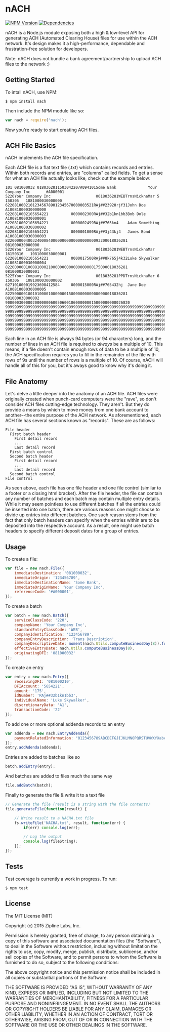 # nACH

[![NPM Version](https://badge.fury.io/js/nach.svg)](http://badge.fury.io/js/nach)
[![Dependencies](https://david-dm.org/zipline/nACH.svg)](https://david-dm.org/zipline/nACH)

nACH is a Node.js module exposing both a high & low-level API for generating ACH (Automated Clearing House) files for use within the ACH network. It's design makes it a high-performance, dependable and frustration-free solution for developers.

 Note: nACH does not bundle a bank agreement/partnership to upload ACH files to the network :)

## Getting Started
To intall nACH, use NPM:

    $ npm install nach

Then include the NPM module like so:

```js
var nach = require('nach');
```

Now you're ready to start creating ACH files.

## ACH File Basics
nACH implements the ACH file specification.

Each ACH file is a flat text file (.txt) which contains records and entries. Within both records and entries, are "columns" called fields. To get a sense for what an ACH file actually looks like, check out the example below:

    101 081000032 0180362811503042207A094101Some Bank              Your Company Inc       #A000001
    5220Your Company Inc                    0018036281WEBTrnsNicknaMar 5 150305   1081000030000000
    622081000210123456789012345670000003521RAj##23920rjf31John Doe              A10081000030000000
    6220810002105654221          0000002300RAj##32b1kn1bb3Bob Dole              A10081000030000001
    6220810002105654221          0000002499RAj##765kn4    Adam Something        A10081000030000002
    6220810002105654221          0000001000RAj##3j43kj4   James Bond            A10081000030000003
    822000000400324000840000000000000000000093200018036281                         081000030000000
    5220Your Company Inc                    0018036281WEBTrnsNicknaMar 16150316   1081000030000001
    6220810002105654221          0000017500RAj##8k765j4k32Luke Skywalker        A10081000030000004
    822000000100081000210000000000000000000175000018036281                         081000030000001
    5225Your Company Inc                    0018036281PPDTrnsNicknaMar 6 150306   1081000030000002
    627101000019923698412584     0000015000RAj##765432hj  Jane Doe              A10081000030000005
    822500000100101000010000000150000000000000000018036281                         081000030000002
    9000003000002000000060050600106000000015000000000026820                                       
    9999999999999999999999999999999999999999999999999999999999999999999999999999999999999999999999
    9999999999999999999999999999999999999999999999999999999999999999999999999999999999999999999999
    9999999999999999999999999999999999999999999999999999999999999999999999999999999999999999999999
    9999999999999999999999999999999999999999999999999999999999999999999999999999999999999999999999
    9999999999999999999999999999999999999999999999999999999999999999999999999999999999999999999999
    9999999999999999999999999999999999999999999999999999999999999999999999999999999999999999999999

Each line in an ACH file is always 94 bytes (or 94 characters) long, and the number of lines in an ACH file is required to *always* be a multiple of 10. This means, if a file doesn't contain enough rows of data to be a multiple of 10, the ACH specification requires you to fill in the remainder of the file with rows of 9s until the number of rows is a multiple of 10. Of course, nACH will handle all of this for you, but it's aways good to know why it's doing it.

## File Anatomy
Let's delve a little deeper into the anatomy of an ACH file. ACH files were originally created when punch-card computers were the "rave", so don't consider ACH files cutting-edge technology. They aren't. But they do provide a means by which to move money from one bank account to another--the entire purpose of the ACH network. As aforementioned, each ACH file has several sections known as "records". These are as follows:

    File header
      First batch header
        First detail record
        ...
        Last detail record
      First batch control
      Second batch header
        First detail record
        ...
        Last detail record
      Second batch control
    File control

As seen above, each file has one file header and one file control (similar to a footer or a closing html bracket). After the file header, the file can contain any number of batches and each batch may contain multiple entry details. While it may seem pointless to use different batches if all the entries could be inserted into one batch, there are various reasons one might choose to divide up entries into different batches. One such reason stems from the fact that only batch headers can specify when the entries within are to be deposited into the respective account. As a result, one might use batch headers to specify different deposit dates for a group of entries.

## Usage

To create a file:

```js
var file = new nach.File({
    immediateDestination: '081000032',
    immediateOrigin: '123456789',
    immediateDestinationName: 'Some Bank',
    immediateOriginName: 'Your Company Inc',
    referenceCode: '#A000001',
});
```

To create a batch

```js
var batch = new nach.Batch({
    serviceClassCode: '220',
    companyName: 'Your Company Inc',
    standardEntryClassCode: 'WEB',
    companyIdentification: '123456789',
    companyEntryDescription: 'Trans Description',
    companyDescriptiveDate: moment(nach.Utils.computeBusinessDay(8)).format('MMM D'),
    effectiveEntryDate: nach.Utils.computeBusinessDay(8),
    originatingDFI: '081000032'
});
```

To create an entry

```js
var entry = new nach.Entry({
    receivingDFI: '081000210',
    DFIAccount: '5654221',
    amount: '175',
    idNumber: 'RAj##32b1kn1bb3',
    individualName: 'Luke Skywalker',
    discretionaryData: 'A1',
    transactionCode: '22'
});
```

To add one or more optional addenda records to an entry

```js
var addenda = new nach.EntryAddenda({
    paymentRelatedInformation: "0123456789ABCDEFGJIJKLMNOPQRSTUVWXYXabcdefgjijklmnopqrstuvwxyx"
});
entry.addAdenda(addenda);
```

Entries are added to batches like so

```js
batch.addEntry(entry);
```

And batches are added to files much the same way

```js
file.addBatch(batch);
```

Finally to generate the file & write it to a text file

```js
// Generate the file (result is a string with the file contents)
file.generateFile(function(result) {

    // Write result to a NACHA.txt file
    fs.writeFile('NACHA.txt', result, function(err) {
        if(err) console.log(err);

        // Log the output
        console.log(fileString);
    });
});
```

## Tests
Test coverage is currently a work in progress. To run:

    $ npm test

## License

The MIT License (MIT)

Copyright (c) 2015 Zipline Labs, Inc.

Permission is hereby granted, free of charge, to any person obtaining a copy
of this software and associated documentation files (the "Software"), to deal
in the Software without restriction, including without limitation the rights
to use, copy, modify, merge, publish, distribute, sublicense, and/or sell
copies of the Software, and to permit persons to whom the Software is
furnished to do so, subject to the following conditions:

The above copyright notice and this permission notice shall be included in
all copies or substantial portions of the Software.

THE SOFTWARE IS PROVIDED "AS IS", WITHOUT WARRANTY OF ANY KIND, EXPRESS OR
IMPLIED, INCLUDING BUT NOT LIMITED TO THE WARRANTIES OF MERCHANTABILITY,
FITNESS FOR A PARTICULAR PURPOSE AND NONINFRINGEMENT. IN NO EVENT SHALL THE
AUTHORS OR COPYRIGHT HOLDERS BE LIABLE FOR ANY CLAIM, DAMAGES OR OTHER
LIABILITY, WHETHER IN AN ACTION OF CONTRACT, TORT OR OTHERWISE, ARISING FROM,
OUT OF OR IN CONNECTION WITH THE SOFTWARE OR THE USE OR OTHER DEALINGS IN
THE SOFTWARE.
